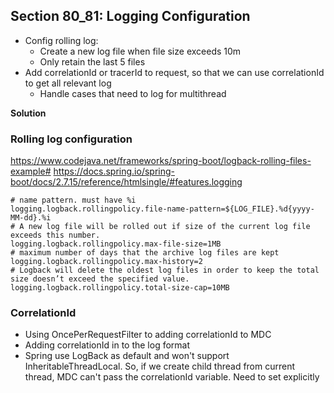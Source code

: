 ## Section 80_81: Logging Configuration
- Config rolling log:
  - Create a new log file when file size exceeds 10m
  - Only retain the last 5 files
- Add correlationId or tracerId to request, so that we can use correlationId to get all relevant log 
  - Handle cases that need to log for multithread 

**Solution**
### Rolling log configuration

https://www.codejava.net/frameworks/spring-boot/logback-rolling-files-example#
https://docs.spring.io/spring-boot/docs/2.7.15/reference/htmlsingle/#features.logging
```properties
# name pattern. must have %i 
logging.logback.rollingpolicy.file-name-pattern=${LOG_FILE}.%d{yyyy-MM-dd}.%i
# A new log file will be rolled out if size of the current log file exceeds this number.
logging.logback.rollingpolicy.max-file-size=1MB
# maximum number of days that the archive log files are kept
logging.logback.rollingpolicy.max-history=2
# Logback will delete the oldest log files in order to keep the total size doesn’t exceed the specified value.
logging.logback.rollingpolicy.total-size-cap=10MB
```

### CorrelationId 
- Using OncePerRequestFilter to adding correlationId to MDC
- Adding correlationId in to the log format
- Spring use LogBack as default and won't support InheritableThreadLocal. So, if we create child thread from current thread, MDC can't pass the correlationId variable. Need to set explicitly 





